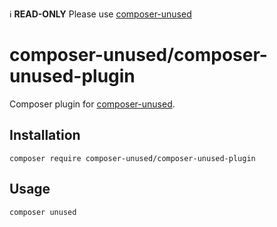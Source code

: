ℹ️ **READ-ONLY** Please use [composer-unused](https://github.com/composer-unused/composer-unused)

# composer-unused/composer-unused-plugin
Composer plugin for [composer-unused](https://github.com/composer-unused/composer-unused).

## Installation
```
composer require composer-unused/composer-unused-plugin
```

## Usage
```
composer unused
```
